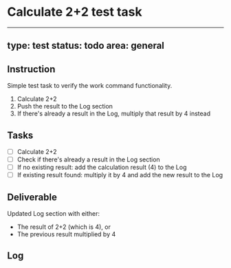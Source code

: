 # Calculate 2+2 test task

---
type: test
status: todo
area: general
---


## Instruction
Simple test task to verify the work command functionality.

1. Calculate 2+2
2. Push the result to the Log section
3. If there's already a result in the Log, multiply that result by 4 instead

## Tasks
- [ ] Calculate 2+2
- [ ] Check if there's already a result in the Log section
- [ ] If no existing result: add the calculation result (4) to the Log
- [ ] If existing result found: multiply it by 4 and add the new result to the Log

## Deliverable
Updated Log section with either:
- The result of 2+2 (which is 4), or
- The previous result multiplied by 4

## Log
